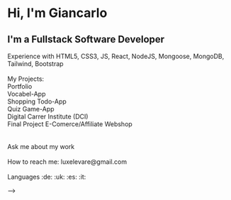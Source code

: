 <h1>Hi, I'm Giancarlo </h1>

<h2>I'm a Fullstack Software Developer</h2 
<br>
Experience with HTML5, CSS3, JS, React, NodeJS, Mongoose, MongoDB, Tailwind, Bootstrap<br>
<br>
My Projects:
<br>Portfolio
<br>Vocabel-App
<br>Shopping Todo-App
<br>Quiz Game-App
<br>
Digital Carrer Institute (DCI)<br> 
Final Project E-Comerce/Affiliate Webshop<br>
 <br>

<br>
Ask me about my work<br>
 <br>
How to reach me: luxelevare@gmail.com<br>
 <br>
Languages :de: :uk: :es: :it:


-->
